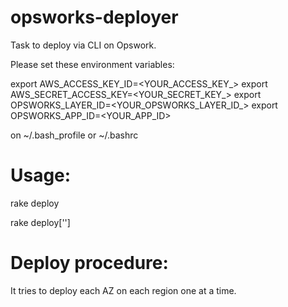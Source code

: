 opsworks-deployer
==================

Task to deploy via CLI on Opswork.

Please set these environment variables:

export AWS_ACCESS_KEY_ID=<YOUR_ACCESS_KEY_>
export AWS_SECRET_ACCESS_KEY=<YOUR_SECRET_KEY_>
export OPSWORKS_LAYER_ID=<YOUR_OPSWORKS_LAYER_ID_>
export OPSWORKS_APP_ID=<YOUR_APP_ID>

on ~/.bash_profile or ~/.bashrc



Usage:
=====

rake deploy

rake deploy['<tag or revision or branch>']


Deploy procedure:
================

It tries to deploy each AZ on each region one at a time.






